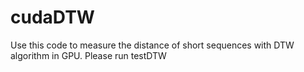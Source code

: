 # cudaDTW
Use this code to measure the distance of short sequences with DTW algorithm in GPU.
Please run testDTW

